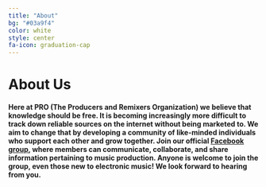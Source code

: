 ```yaml
---
title: "About"
bg: "#03a9f4"
color: white
style: center
fa-icon: graduation-cap
---
```

# About Us

#### Here at PRO (The Producers and Remixers Organization) we believe that knowledge should be free.  It is becoming increasingly more difficult to track down reliable sources on the internet without being marketed to.  We aim to change that by developing a community of like-minded individuals who support each other and grow together.  Join our official [Facebook group](https://www.facebook.com/groups/ProducerOrg/), where members can communicate, collaborate, and share information pertaining to music production. Anyone is welcome to join the group, even those new to electronic music! We look forward to hearing from you.
